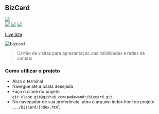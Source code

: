 ## BizCard
![](https://img.shields.io/github/repo-size/padawandr/bizcard?style=flat-square)\
![](https://img.shields.io/badge/javascript-22272e?style=flat-square&logo=javascript&logoColor=fff07f)
![](https://img.shields.io/badge/css-22272e?style=flat-square&logo=css3&logoColor=7fd2ff)
![](https://img.shields.io/badge/html-22272e?style=flat-square&logo=html5&logoColor=ff967f)

[Live Site](https://padawandr.github.io/bizcard/)

![bizcard](https://user-images.githubusercontent.com/48874386/129890503-3e092abf-597c-4f16-9c69-3b3da13c9001.png)

> Cartão de visitas para apresentação das habilidades e redes de contato

### Como utilizar o projeto
* Abra o terminal
* Navegue até a pasta desejada
* Faça o clone do projeto\
```git clone git@github.com:padawandr/bizcard.git```
* No navegador de sua preferência, abra o arquivo index.html do projeto\
```.../bizcard/index.html```
